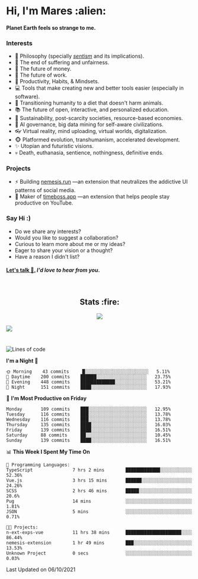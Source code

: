 <h1>Hi, I'm Mares :alien:</h1>

#### Planet Earth feels so strange to me.

### **Interests**

- 🌊 Philosophy (specially [_sentism_][sentismmedium] and its implications).
- 🎯 The end of suffering and unfairness.
- 💸 The future of money.
- 💼 The future of work.
- 🧠 Productivity, Habits, & Mindsets.
- 💻 Tools that make creating new and better tools easier (especially in software).
- 🥗 Transitioning humanity to a diet that doesn't harm animals.
- 📚 The future of open, interactive, and personalized education.
- 🌱 Sustainability, post-scarcity societies, resource-based economies.
- 🤖 AI governance, big data mining for self-aware civilizations.
- 👓 Virtual reality, mind uploading, virtual worlds, digitalization.
- 🐵 Platformed evolution, transhumanism, accelerated development.
- ✨ Utopian and futuristic visions.
- 💀 Death, euthanasia, sentience, nothingness, definitive ends.


### **Projects**

- ⚡ Building [nemesis.run](https://nemesis.run) —an extension that neutralizes the addictive UI patterns of social media.
- 💎 Maker of [timeboss.app](https://timeboss.app) —an extension that helps people stay productive on YouTube.


### **Say Hi :)**

- Do we share any interests?
- Would you like to suggest a collaboration?
- Curious to learn more about me or my ideas?
- Eager to share your vision or a thought?
- Have a reason I didn't list?

#### [Let's talk :wave:.](mailto:mareszhar@gmail.com) _I'd love to hear from you_.

[sentismmedium]: https://medium.com/@mareszhar/born-a-prisoner-a-reflection-about-life-its-struggles-and-a-plan-to-escape-d8566ce9b026

<br>

<h2 align="center">Stats :fire:</h2>

<div align="center">
  <img src="https://github-readme-streak-stats.herokuapp.com?user=mareszhar&theme=black-ice&hide_border=true&stroke=FFFFFF15&ring=DF8FFE&fire=DF8FFE&currStreakLabel=DF8FFE&background=1A232A&currStreakNum=86FFAB">
</div>

<!-- Add or remove this: &dates=B1AAB3FF at the end of the streak stats URL if they get bugged and aren't updating -->

<br>

<img src="https://activity-graph.herokuapp.com/graph?username=mareszhar&theme=nord&bg_color=00000000&color=979797&line=DF8FFE&point=00000000&area=true&hide_border=true">

<br>

<h1></h1>

<!--START_SECTION:waka-->
![Lines of code](https://img.shields.io/badge/From%20Hello%20World%20I%27ve%20Written-118882%20lines%20of%20code-blue)

**I'm a Night 🦉** 

```text
🌞 Morning    43 commits     █░░░░░░░░░░░░░░░░░░░░░░░░   5.11% 
🌆 Daytime    200 commits    ██████░░░░░░░░░░░░░░░░░░░   23.75% 
🌃 Evening    448 commits    █████████████░░░░░░░░░░░░   53.21% 
🌙 Night      151 commits    ████░░░░░░░░░░░░░░░░░░░░░   17.93%

```
📅 **I'm Most Productive on Friday** 

```text
Monday       109 commits    ███░░░░░░░░░░░░░░░░░░░░░░   12.95% 
Tuesday      116 commits    ███░░░░░░░░░░░░░░░░░░░░░░   13.78% 
Wednesday    116 commits    ███░░░░░░░░░░░░░░░░░░░░░░   13.78% 
Thursday     135 commits    ████░░░░░░░░░░░░░░░░░░░░░   16.03% 
Friday       139 commits    ████░░░░░░░░░░░░░░░░░░░░░   16.51% 
Saturday     88 commits     ██░░░░░░░░░░░░░░░░░░░░░░░   10.45% 
Sunday       139 commits    ████░░░░░░░░░░░░░░░░░░░░░   16.51%

```


📊 **This Week I Spent My Time On** 

```text
💬 Programming Languages: 
TypeScript               7 hrs 2 mins        █████████████░░░░░░░░░░░░   52.36% 
Vue.js                   3 hrs 15 mins       ██████░░░░░░░░░░░░░░░░░░░   24.26% 
SCSS                     2 hrs 46 mins       █████░░░░░░░░░░░░░░░░░░░░   20.6% 
Pug                      14 mins             ░░░░░░░░░░░░░░░░░░░░░░░░░   1.81% 
JSON                     5 mins              ░░░░░░░░░░░░░░░░░░░░░░░░░   0.71%

🐱‍💻 Projects: 
n-ext-exps-vue           11 hrs 38 mins      █████████████████████░░░░   86.44% 
nemesis-extension        1 hr 49 mins        ███░░░░░░░░░░░░░░░░░░░░░░   13.53% 
Unknown Project          0 secs              ░░░░░░░░░░░░░░░░░░░░░░░░░   0.03%

```


 Last Updated on 06/10/2021
<!--END_SECTION:waka-->

